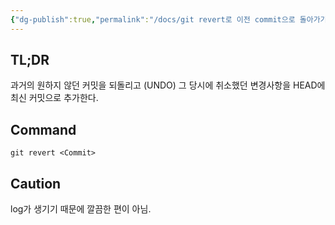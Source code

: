 ```yaml
---
{"dg-publish":true,"permalink":"/docs/git revert로 이전 commit으로 돌아가기/","title":"git revert로 이전 commit으로 돌아가기"}
---
```



## TL;DR

과거의 원하지 않던 커밋을 되돌리고 (UNDO) 그 당시에 취소했던 변경사항을 HEAD에 최신 커밋으로 추가한다.

## Command

```
git revert <Commit>
```

## Caution

log가 생기기 때문에 깔끔한 편이 아님.
